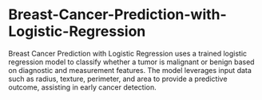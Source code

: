 # Breast-Cancer-Prediction-with-Logistic-Regression
Breast Cancer Prediction with Logistic Regression uses a trained logistic regression model to classify whether a tumor is malignant or benign based on diagnostic and measurement features. The model leverages input data such as radius, texture, perimeter, and area to provide a predictive outcome, assisting in early cancer detection.
